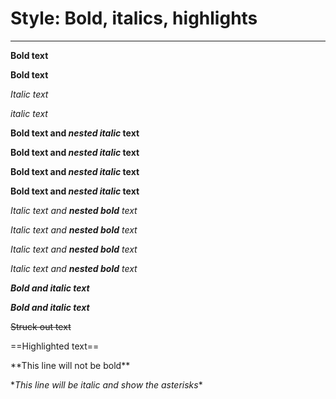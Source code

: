 # Style: Bold, italics, highlights

---

**Bold text**

__Bold text__

*Italic text*

_italic text_

**Bold text and *nested italic* text**

**Bold text and _nested italic_ text**

__Bold text and *nested italic* text__

__Bold text and _nested italic_ text__

*Italic text and **nested bold** text*

*Italic text and __nested bold__ text*

_Italic text and **nested bold** text_

_Italic text and __nested bold__ text_

***Bold and italic text***

___Bold and italic text___

~~Struck out text~~

==Highlighted text==

\*\*This line will not be bold\*\*

\**This line will be italic and show the asterisks*\*
